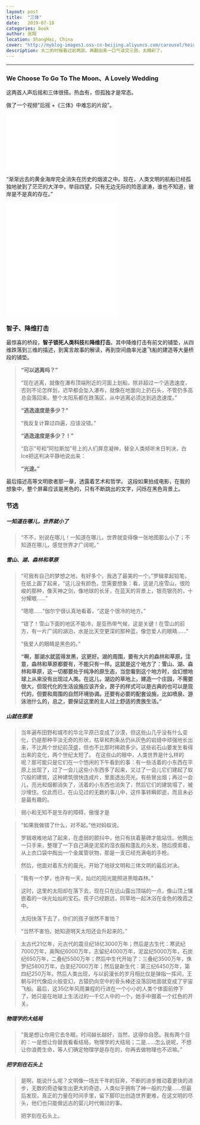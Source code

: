 ```yaml
---
layout: post
title:  "三体"
date:   2019-07-18
categories: book
author: 张翔
location: ShangHai, China
cover: "http://myblog-images1.oss-cn-beijing.aliyuncs.com/carousel/heidong.jpg"
description: 大二的时候看过前两部，再翻出来一口气读完三部，太精彩了。
---
```

---

### We Choose To Go To The Moon、A Lovely Wedding
这两首人声后摇和三体很搭。热血有，但孤独才是常态。

做了一个视频“后摇 +《三体》中难忘的片段”。

<iframe src="//player.bilibili.com/player.html?aid=61094224&cid=106294816&page=1" scrolling="no" border="0" frameborder="no" framespacing="0" allowfullscreen="true"> </iframe>


“渐渐远去的黄金海岸完全消失在历史的烟波之中。现在，人类文明的航船已经孤独地驶到了茫茫的大洋中，举目四望，只有无边无际的险恶波涛，谁也不知道，彼岸是不是真的存在。”


<iframe src="//music.163.com/outchain/player?type=2&id=4405800&auto=0&height=66" scrolling="no" border="0" frameborder="no" framespacing="0" allowfullscreen="true"> </iframe>

<iframe src="//music.163.com/outchain/player?type=2&id=4425889&auto=1&height=66" scrolling="no" border="0" frameborder="no" framespacing="0" allowfullscreen="true"> </iframe>


###  智子、降维打击

最惊喜的桥段，**智子锁死人类科技**和**降维打击**。其中降维打击有前文的铺垫，从四维跌落到三维的描述，到寓言故事的解读，再到空间曲率光速飞船的建造等大量桥段的铺垫。

> **“可以逃离吗？”**
> 
> “现在逃离，就像在瀑布顶端附近的河面上划船，除非超过一个逃逸速度，否则不论怎样划，迟早都会坠入瀑布，就像在地面向上扔石头，不管扔多高总会落回来。整个太阳系都在跌落区，从中逃离必须达到逃逸速度。”
> 
> **“逃逸速度是多少？”**
> 
> “我反复计算过四遍，应该没错。”
> 
> **“逃逸速度是多少？！”**
> 
> “启示”号和“阿拉斯加”号上的人们屏息凝神，替全人类倾听末日判决，白Ice把这判决平静地说出来：
> 
> **“光速。”**

最后描述高等文明歌者那一章，透露着艺术和哲学。
这段如果拍成电影，在我的想象中，整个屏幕应该是黑色的，只有不断跳出的文字，闪烁在黑色背景上。


### 节选

##### 一知道在哪儿，世界就小了

> “不不，别说在哪儿！一知道在哪儿，世界就变得像一张地图那么小了；不知道在哪儿，感觉世界才广阔呢。”

##### 雪山、湖、森林和草原

> “可我有自己的梦想之地，有好多个，我选了最美的一个。”罗辑拿起铅笔，在纸上画了起来，“这儿没有颜色，您需要想象：看，这是几座雪山，很险峻的那种，像天神之剑，像地球的长牙，在蓝天的背景上，银亮银亮的，十分耀眼……”
> 
> “嗯嗯……”伽尔宁很认真地看着，“这是个很冷的地方。”
> 
> “错了！雪山下面的地区不能冷，是亚热带气候，这是关键！在雪山的前方，有一片广阔的湖泊，水是比天空更深的那种蓝，像您爱人的眼睛……”
> 
> “我爱人的眼睛是黑色的。”
> 
> **“啊，那湖水就蓝得发黑，这更好。湖的周围，要有大片的森林和草原，注意，森林和草原都要有，不能只有一样。这就是这个地方了：雪山、湖、森林和草原，这一切都要处于纯净的原生态，当您看到这个地方时，会幻想地球上从来没有出现过人类。在这儿，湖边的草地上，建造一个庄园，不需要很大，但现代化的生活设施应该齐全，房子的样式可以是古典的也可以是现代的，但要和周围的自然环境协调。还要有必要的配套设施，比如喷泉、游泳池什么的，总之，要保证这里的主人过上舒适的贵族生活。”**

##### 山就在那里

> 当年遍布田野和城市的华北平原已变成了沙漠，但这些山几乎没有什么变化，仍是那种平淡无奇的形状，枯草和荆条丛仍从灰色的岩缝中顽强地长出来，不比两个世纪前茂盛，但也不比那时稀疏多少。这些岩石山要发生看得出来的变化，两个世纪太短了。
在这些山的眼中，人类世界是什么样的呢？那可能只是它们在一个悠闲的下午看到的事：有一些活着的小东西在平原上出现了，过了一会儿这些小东西多了起来，又过了一会儿它们建起了蚁穴般的建筑，这种建筑很快连成片，里面透出亮光，有些冒出烟；再过一会儿，亮光和烟都消失了，活着的小东西也消失了，然后它们的建筑塌了，被沙埋住。仅此而已，在山见过的无数的事儿中，这件事转瞬即逝，而且未必是最有趣的。


> 弱小和无知不是生存的障碍，傲慢才是


>“如果我做错了什么，对不起。”他对蚂蚁说。
>
> 罗辑艰难地站了起来，在虚弱的颤抖中，他只有扶着墓碑才能站住。他腾出一只手来，整理了一下自己满是泥浆的湿衣服和蓬乱的头发，随后摸索着，从上衣口袋中掏出一个金属管状物，那是一支已经充满电的手枪。
> 
> 然后，他面对着东方的晨光，开始了地球文明和三体文明的最后对决。


> “我有一个梦，也许有一天，灿烂的阳光能照进黑暗森林。”
> 
> 这时，这里的太阳却在落下去，现在只在远山露出顶端的一点，像山顶上镶嵌着的一块光灿灿的宝石。孩子已经跑远，同草地一起沐浴在金色的晚霞之中。
> 
> 太阳快落下去了，你们的孩子居然不害怕？
> 
> “当然不害怕，她知道明天太阳还会升起来的。”


> 太古代21亿年，元古代的震旦纪18亿3000万年；然后是古生代：寒武纪7000万年，奥陶纪6000万年，志留纪4000万年，泥盆纪5000万年，石炭纪650万年，二叠纪5500万年；然后中生代开始了：三叠纪3500万年，侏罗纪5800万年，白垩纪7000万年；然后是新生代：第三纪6450万年，第四纪250万年。然后人类出现，与以前漫长的岁月相比仅是弹指一挥间，王朝与时代像焰火般变幻，古猿扔向空中的骨头棒还没落回地面就变成了宇宙飞船。最后，这35亿年风雨兼程的行进在一个小小的人类个体面前停下了，她只是在地球上生活过的一千亿人中的一个，她手中握着一个红色的开关。

##### 物理学的大结局
> "我是想让你用它去冬眠，时间越长越好，当然，这得你自愿。我有两个目的：一是想让你替我看看结局，物理学的大结局；二是……怎么说呢，不想让你浪费生命，等人们确定物理学是存在的，你再去做物理也不迟嘛。”

##### 把字刻在石头上

> 是啊，能说什么呢？文明像一场五千年的狂奔，不断的进步推动着更快的进步，无数的奇迹催生出更大的奇迹，人类似乎拥有了神一般的力量……但最后发现，真正的力量在时间手里，留下脚印比创造世界更难，在这文明的尽头，他们也只能做远古的婴儿时代做过的事。
>
> 把字刻在石头上。
